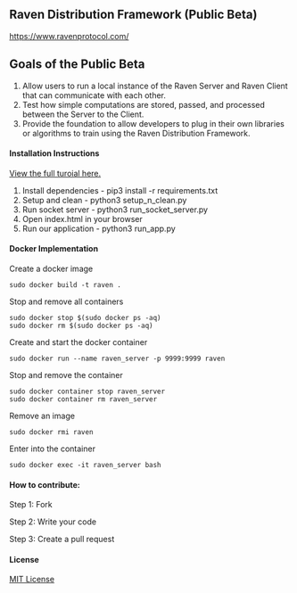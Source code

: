 ## Raven Distribution Framework (Public Beta)
https://www.ravenprotocol.com/

## Goals of the Public Beta
1. Allow users to run a local instance of the Raven Server and Raven Client that can communicate with each other.
2. Test how simple computations are stored, passed, and processed between the Server to the Client.
3. Provide the foundation to allow developers to plug in their own libraries or algorithms to train using the Raven Distribution Framework.

#### Installation Instructions

[View the full turoial here.](https://medium.com/ravenprotocol/building-blocks-of-the-raven-distribution-framework-on-github-d200967bbec0)

1. Install dependencies - pip3 install -r requirements.txt
2. Setup and clean - python3 setup_n_clean.py
3. Run socket server - python3 run_socket_server.py
4. Open index.html in your browser
5. Run our application - python3 run_app.py


#### Docker Implementation

Create a docker image
        
    sudo docker build -t raven .
    
Stop and remove all containers
    
    sudo docker stop $(sudo docker ps -aq)
    sudo docker rm $(sudo docker ps -aq)

Create and start the docker container

    sudo docker run --name raven_server -p 9999:9999 raven
    
Stop and remove the container

    sudo docker container stop raven_server
    sudo docker container rm raven_server
    
Remove an image

    sudo docker rmi raven
    
Enter into the container

    sudo docker exec -it raven_server bash

#### How to contribute:

Step 1: Fork

Step 2: Write your code

Step 3: Create a pull request

#### License
[MIT License](https://github.com/ravenprotocol/raven-distribution-framework/blob/master/LICENSE)
